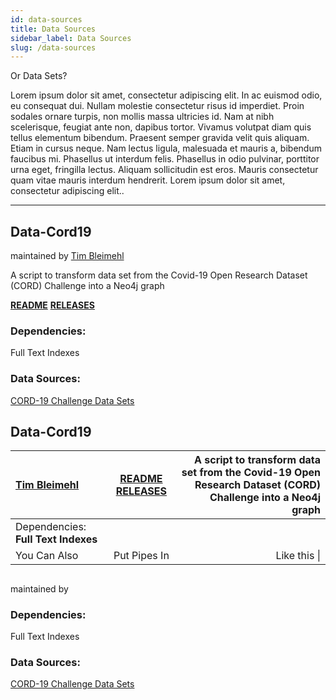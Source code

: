 ```yaml
---
id: data-sources
title: Data Sources
sidebar_label: Data Sources
slug: /data-sources
---
```


Or Data Sets?

Lorem ipsum dolor sit amet, consectetur adipiscing elit. In ac euismod odio, eu consequat dui. Nullam molestie consectetur risus id imperdiet. Proin sodales ornare turpis, non mollis massa ultricies id. Nam at nibh scelerisque, feugiat ante non, dapibus tortor. Vivamus volutpat diam quis tellus elementum bibendum. Praesent semper gravida velit quis aliquam. Etiam in cursus neque. Nam lectus ligula, malesuada et mauris a, bibendum faucibus mi. Phasellus ut interdum felis. Phasellus in odio pulvinar, porttitor urna eget, fringilla lectus. Aliquam sollicitudin est eros. Mauris consectetur quam vitae mauris interdum hendrerit. Lorem ipsum dolor sit amet, consectetur adipiscing elit..

---

## Data-Cord19
maintained by [Tim Bleimehl]( https://covidgraph.org/team-interview/9321382efb154a5194ec397374b9caf9)

A script to transform data set from the Covid-19 Open Research Dataset (CORD) Challenge into a Neo4j graph

**[README](https://github.com/covidgraph/data_cord19)**
**[RELEASES](https://github.com/covidgraph/data_cord19/releases)**

### Dependencies:
Full Text Indexes

### Data Sources:
[CORD-19 Challenge Data Sets](https://www.kaggle.com/allen-institute-for-ai/CORD-19-research-challenge/data)

## Data-Cord19

| [Tim Bleimehl]( https://covidgraph.org/team-interview/9321382efb154a5194ec397374b9caf9)| [README](https://github.com/covidgraph/data_cord19) [RELEASES](https://github.com/covidgraph/data_cord19/releases)    |  A script to transform data set from the Covid-19 Open Research Dataset (CORD) Challenge into a Neo4j graph     |
| :------------- | :----------: | -----------: |
| Dependencies: **Full Text Indexes**|   |    |
| You Can Also   | Put Pipes In | Like this \| |

##
maintained by





### Dependencies:
Full Text Indexes

### Data Sources:
[CORD-19 Challenge Data Sets](https://www.kaggle.com/allen-institute-for-ai/CORD-19-research-challenge/data)
